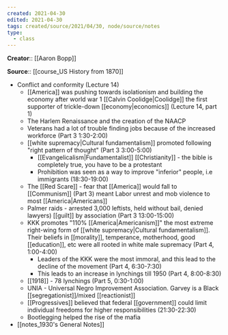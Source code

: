 ```yaml
---
created: 2021-04-30
edited: 2021-04-30
tags: created/source/2021/04/30, node/source/notes
type:
  - class
---
```

**Creator**:: [[Aaron Bopp]]
 
**Source**:: [[course_US History from 1870]]

- Conflict and conformity (Lecture 14)
    - [[America]] was pushing towards isolationism and building the economy after world war 1 [[Calvin Coolidge|Coolidge]] the first supporter of trickle-down [[economy|economics]] (Lecture 14, part 1)
    - The Harlem Renaissance and the creation of the NAACP
    - Veterans had a lot of trouble finding jobs because of the increased workforce (Part 3 1:30-2:00)
    - [[white supremacy|Cultural fundamentalism]] promoted following "right pattern of thought" (Part 3 3:00-5:00)
        - [[Evangelicalism|Fundamentalist]] [[Christianity]] - the bible is completely true, you have to be a protestant
        - Prohibition was seen as a way to improve "inferior" people, i.e immigrants (18:30-19:00)
    - The [[Red Scare]] - fear that [[America]] would fall to [[Communism]] (Part 3) meant Labor unrest and mob violence to most [[America|Americans]]
    - Palmer raids - arrested 3,000 leftists, held without bail, denied lawyers) [[guilt]] by association (Part 3 13:00-15:00)
    - KKK promotes "110% [[America|Americanism]]"  the most extreme right-wing form of [[white supremacy|Cultural fundamentalism]]. Their beliefs in [[morality]], temperance, motherhood, good [[education]], etc were all rooted in white male supremacy (Part 4, 1:00-4:00)
        - Leaders of the KKK were the most immoral, and this lead to the decline of the movement (Part 4, 6:30-7:30)
        - This leads to an increase in lynchings till 1950 (Part 4, 8:00-8:30)
    - [[1918]] - 78 lynchings (Part 5, 0:30-1:00)
    - UNIA - Universal Negro Improvement Association. Garvey is a Black [[segregationist]]/mixed [[reactionist]]
    - [[Progressives]] believed that federal [[government]] could limit individual freedoms for higher responsibilities (21:30-22:30)
    - Bootlegging helped the rise of the mafia
- [[notes_1930's General Notes]]

